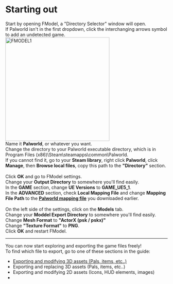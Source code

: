 # Starting out
Start by opening FModel, a "Directory Selector" window will open.\
If Palworld isn't in the first dropdown, click the interchanging arrows symbol to add an undetected game.
<img width="323" alt="FMODEL1" src="https://github.com/KURAMAAA0/PalModding/assets/58988462/5bced3f7-22dd-4ae7-b67c-854199bec4ed">\
Name it **Palworld**, or whatever you want.\
Change the directory to your Palworld executable directory, which is in Program Files (x86)\Steam\steamapps\common\Palworld.\
If you cannot find it, go to your **Steam library**, right click **Palworld**, click **Manage**, then **Browse local files**, copy this path to the **"Directory"** section.\
\
Click **OK** and go to FModel settings.\
Change your **Output Directory** to somewhere you'll find easily.\
In the **GAME** section, change **UE Versions** to **GAME_UE5_1**.\
In the **ADVANCED** section, check **Local Mapping File** and change **Mapping File Path** to the **[Palworld mapping file](https://github.com/KURAMAAA0/PalModding/raw/main/Assset%20Swap%20Guide/Mappings.usmap "Palworld mapping file")** you downloaded earlier.\
\
On the left side of the settings, click on the **Models** tab.\
Change your **Moddel Export Directory** to somewhere you'll find easily.\
Change **Mesh Format** to **"ActorX (psk / pskx)"**\
Change **"Texture Format"** to **PNG**.\
Click **OK** and restart FModel.

------------


You can now start exploring and exporting the game files freely!\
To find which file to export, go to one of these sections in the guide:
- [Exporting and modifying 3D assets (Pals, items, etc..)](https://github.com/KURAMAAA0/PalModding/blob/main/Assset%20Swap%20Guide/ExportingModifying3DAssets.md "Exporting and modifying 3D assets (Pals, items, etc..)")
- Exporting and replacing 3D assets (Pals, items, etc..)
- Exporting and modifying 2D assets (Icons, HUD elements, images)
-
